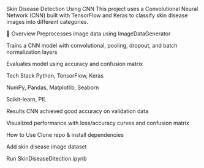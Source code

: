  Skin Disease Detection Using CNN
This project uses a Convolutional Neural Network (CNN) built with TensorFlow and Keras to classify skin disease images into different categories.

🚀 Overview
Preprocesses image data using ImageDataGenerator

Trains a CNN model with convolutional, pooling, dropout, and batch normalization layers

Evaluates model using accuracy and confusion matrix

Tech Stack
Python, TensorFlow, Keras

NumPy, Pandas, Matplotlib, Seaborn

Scikit-learn, PIL

 Results
CNN achieved good accuracy on validation data

Visualized performance with loss/accuracy curves and confusion matrix

How to Use
Clone repo & install dependencies

Add skin disease image dataset

Run SkinDiseaseDitection.ipynb

